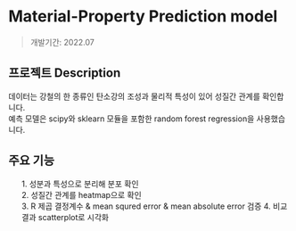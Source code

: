 # Material-Property Prediction model
<blockQuote>
개발기간: 2022.07
</blockQuote>

## 프로젝트 Description

데이터는 강철의 한 종류인 탄소강의 조성과 물리적 특성이 있어 성질간 관계를 확인합니다.<br/>
예측 모델은 scipy와 sklearn 모듈을 포함한 random forest regression을 사용했습니다.


## 주요 기능
<ol>
1. 성분과 특성으로 분리해 분포 확인<br/>
2. 성질간 관계를 heatmap으로 확인<br/>
3. R 제곱 결정계수 & mean squred error & mean absolute error 검증
4. 비교 결과 scatterplot로 시각화

</ol>
